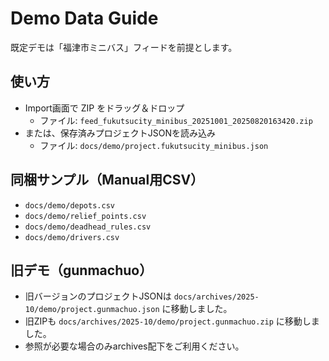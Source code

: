 # Demo Data Guide

既定デモは「福津市ミニバス」フィードを前提とします。

## 使い方
- Import画面で ZIP をドラッグ＆ドロップ
  - ファイル: `feed_fukutsucity_minibus_20251001_20250820163420.zip`
- または、保存済みプロジェクトJSONを読み込み
  - ファイル: `docs/demo/project.fukutsucity_minibus.json`

## 同梱サンプル（Manual用CSV）
- `docs/demo/depots.csv`
- `docs/demo/relief_points.csv`
- `docs/demo/deadhead_rules.csv`
- `docs/demo/drivers.csv`

## 旧デモ（gunmachuo）
- 旧バージョンのプロジェクトJSONは `docs/archives/2025-10/demo/project.gunmachuo.json` に移動しました。
- 旧ZIPも `docs/archives/2025-10/demo/project.gunmachuo.zip` に移動しました。
- 参照が必要な場合のみarchives配下をご利用ください。

